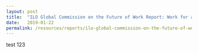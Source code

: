 ```yaml
---
layout: post
title:  "ILO Global Commission on the Future of Work Report: Work for a Brighter Future"
date:   2019-01-22
permalink: /resources/reports/ilo-global-commission-on-the-future-of-work-2019-report/
---
```

test 123

